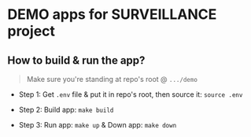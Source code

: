 # DEMO apps for SURVEILLANCE project


## How to build & run the app?

> Make sure you're standing at repo's root @ `.../demo`

- Step 1: Get `.env` file & put it in repo's root, then source it: `source .env`

- Step 2: Build app: `make build`

- Step 3: Run app: `make up` & Down app: `make down`
